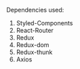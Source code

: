 Dependencies used:
  1. Styled-Components
  2. React-Router
  3. Redux 
  4. Redux-dom
  5. Redux-thunk
  6. Axios
